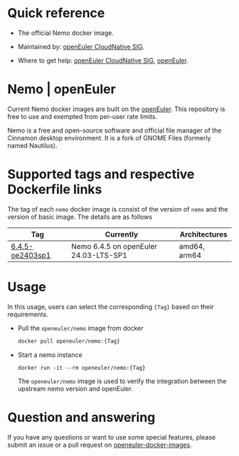 # Quick reference

- The official Nemo docker image.

- Maintained by: [openEuler CloudNative SIG](https://gitee.com/openeuler/cloudnative).

- Where to get help: [openEuler CloudNative SIG](https://gitee.com/openeuler/cloudnative), [openEuler](https://gitee.com/openeuler/community).

# Nemo | openEuler
Current Nemo docker images are built on the [openEuler](https://repo.openeuler.org/). This repository is free to use and exempted from per-user rate limits.

Nemo is a free and open-source software and official file manager of the Cinnamon desktop environment. It is a fork of GNOME Files (formerly named Nautilus).

# Supported tags and respective Dockerfile links
The tag of each `nemo` docker image is consist of the version of `nemo` and the version of basic image. The details are as follows

| Tag                                                                                                                        | Currently                             | Architectures |
|----------------------------------------------------------------------------------------------------------------------------|---------------------------------------|---------------|
| [6.4.5-oe2403sp1](https://gitee.com/openeuler/openeuler-docker-images/blob/master/HPC/nemo/6.4.5/24.03-lts-sp1/Dockerfile) | Nemo 6.4.5 on openEuler 24.03-LTS-SP1 | amd64, arm64  |

# Usage
In this usage, users can select the corresponding `{Tag}` based on their requirements.

- Pull the `openeuler/nemo` image from docker

	```bash
	docker pull openeuler/nemo:{Tag}
	```

- Start a nemo instance

    ```
    docker run -it --rm openeuler/nemo:{Tag}
    ```
    The `openeuler/nemo` image is used to verify the integration between the upstream nemo version and openEuler. 

# Question and answering
If you have any questions or want to use some special features, please submit an issue or a pull request on [openeuler-docker-images](https://gitee.com/openeuler/openeuler-docker-images).